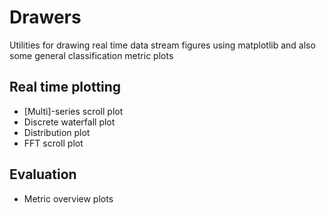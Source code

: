 # Drawers

Utilities for drawing real time data stream figures using matplotlib and also some general classification metric plots

## Real time plotting

- [Multi]-series scroll plot
- Discrete waterfall plot
- Distribution plot
- FFT scroll plot

## Evaluation

- Metric overview plots
